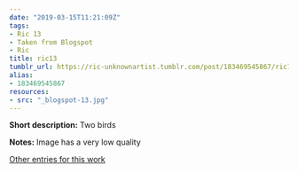 ```yaml
---
date: "2019-03-15T11:21:09Z"
tags:
- Ric 13
- Taken from Blogspot
- Ric
title: ric13
tumblr_url: https://ric-unknownartist.tumblr.com/post/183469545867/ric13
alias:
- 183469545867
resources:
- src: "_blogspot-13.jpg"
---
```


**Short description:** Two birds

**Notes:** Image has a very low quality

[Other entries for this work](/tags/Ric-13)
